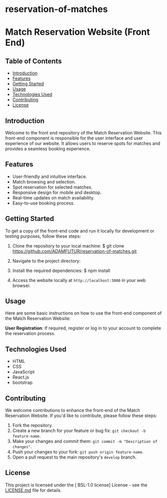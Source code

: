 # reservation-of-matches
# Match Reservation Website (Front End)

## Table of Contents

- [Introduction](#introduction)
- [Features](#features)
- [Getting Started](#getting-started)
- [Usage](#usage)
- [Technologies Used](#technologies-used)
- [Contributing](#contributing)
- [License](#license)

## Introduction

Welcome to the front end repository of the Match Reservation Website. This front-end component is responsible for the user interface and user experience of our website. It allows users to reserve spots for matches and provides a seamless booking experience.

## Features

- User-friendly and intuitive interface.
- Match browsing and selection.
- Spot reservation for selected matches.
- Responsive design for mobile and desktop.
- Real-time updates on match availability.
- Easy-to-use booking process.

## Getting Started

To get a copy of the front-end code and run it locally for development or testing purposes, follow these steps:

1. Clone the repository to your local machine:
  $ git clone https://github.com/ADAMFUTUR/reservation-of-matches.git

2. Navigate to the project directory:
  
3. Install the required dependencies:
    $ npm install

5. Access the website locally at `http://localhost:3000` in your web browser.

## Usage

Here are some basic instructions on how to use the front-end component of the Match Reservation Website:

 **User Registration**: If required, register or log in to your account to complete the reservation process.

## Technologies Used

- HTML
- CSS
- JavaScript
- React.js
- bootstrap

## Contributing

We welcome contributions to enhance the front-end of the Match Reservation Website. If you'd like to contribute, please follow these steps:

1. Fork the repository.
2. Create a new branch for your feature or bug fix: `git checkout -b feature-name`.
3. Make your changes and commit them: `git commit -m "Description of changes"`.
4. Push your changes to your fork: `git push origin feature-name`.
5. Open a pull request to the main repository's `develop` branch.

## License

This project is licensed under the [ BSL-1.0 license] License - see the [LICENSE.md](LICENSE.md) file for details.
